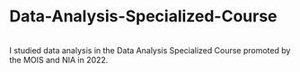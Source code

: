 # Data-Analysis-Specialized-Course<br>
<br>
I studied data analysis in the Data Analysis Specialized Course promoted by the MOIS and NIA in 2022.<br>
